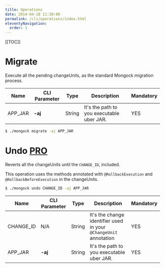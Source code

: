 ```yaml
---
title: Operations  
date: 2014-04-18 11:30:00 
permalink: /cli/operations/index.html
eleventyNavigation:
  order: 1
---
```


[[TOC]]


# Migrate

Execute all the pending changeUnits, as the standard Mongock migration process.

|   Name   | CLI Parameter |  Type   | Description                               | Mandatory |
| ---------|-------------|---------|-------------------------------------------|-----------|
| APP_JAR  | **-aj**  |  String | It's the path to you executable uber JAR. |   YES     |  

```bash
$ ./mongock migrate -aj APP_JAR
```
<!--<p class="text-center">
    <img src="/images/migrate_operation_output.png" alt="Migrate">
</p>-->



# Undo <a href="/professional"><span class="professional">PRO</span></a>

Reverts all the changeUnits until the `CHANGE_ID`, included.

This operation uses the methods annotated with `@RollbackExecution` and `@RollbackBeforeExecution` in the changeUnits.  

```bash
$ ./mongock undo CHANGE_ID -aj APP_JAR
```
|   Name    | CLI Parameter |  Type   | Description                                                      | Mandatory |
|-----------|---------------|---------|------------------------------------------------------------------|----------|
| CHANGE_ID |        N/A    |  String | It's the change identifier used in your `@ChangeUnit` annotation |   YES     |
| APP_JAR   |      **-aj**  |  String | It's the path to you executable uber JAR.                        |   YES     |

